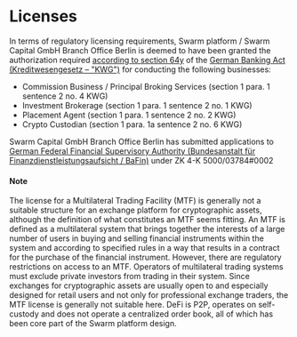 # Licenses

In terms of regulatory licensing requirements, Swarm platform / Swarm Capital GmbH Branch Office Berlin is deemed to have been granted the authorization required [according to section 64y](https://www.bafin.de/SharedDocs/Veroeffentlichungen/EN/Auslegungsentscheidung/BA/ae\_Hinweise\_zur\_Auslegung\_64y\_KWG\_en.html?nn=9451692#doc13838604bodyText8) of the [German Banking Act (Kreditwesengesetz – "KWG")](https://www.gesetze-im-internet.de/kredwg/BJNR008810961.html) for conducting the following businesses:

* Commission Business / Principal Broking Services (section 1 para. 1 sentence 2 no. 4 KWG)
* Investment Brokerage  (section 1 para. 1 sentence 2 no. 1 KWG)
* Placement Agent (section 1 para. 1 sentence 2 no. 2 KWG)
* Crypto Custodian (section 1 para. 1a sentence 2 no. 6 KWG)

Swarm Capital GmbH Branch Office Berlin has submitted applications to [German Federal Financial Supervisory Authority (Bundesanstalt für Finanzdienstleistungsaufsicht / BaFin)](https://www.bafin.de/) under ZK 4-K 5000/03784#0002

####

#### Note

The license for a Multilateral Trading Facility (MTF) is generally not a suitable structure for an exchange platform for cryptographic assets, although the definition of what constitutes an MTF seems fitting. An MTF is defined as a multilateral system that brings together the interests of a large number of users in buying and selling financial instruments within the system and according to specified rules in a way that results in a contract for the purchase of the financial instrument. However, there are regulatory restrictions on access to an MTF. Operators of multilateral trading systems must exclude private investors from trading in their system. Since exchanges for cryptographic assets are usually open to and especially designed for retail users and not only for professional exchange traders, the MTF license is generally not suitable here. DeFi is P2P, operates on self-custody and does not operate a centralized order book, all of which has been core part of the Swarm platform design.

